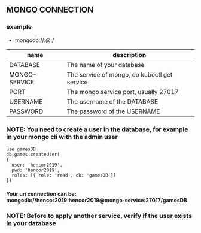 ## MONGO CONNECTION 

### example

- mongodb://<USERNAME>:<PASSWORD>@<MONGO-SERVICE>:<PORT>/<DATABASE>

| name | description |
|------|-------------|
| DATABASE | The name of your database |
| MONGO-SERVICE | The service of mongo, do kubectl get service |
| PORT | The mongo service port, usually 27017 |
| USERNAME | The username of the DATABASE |
| PASSWORD | The password of the USERNAME |

### NOTE: You need to create a user in the database, for example in your mongo cli with the admin user

```
use gamesDB
db.games.createUser(
{
  user: 'hencor2019',
  pwd: 'hencor2019',
  roles: [{ role: 'read', db: 'gamesDB'}]
})
```
#### Your uri connection can be: mongodb://hencor2019:hencor2019@mongo-service:27017/gamesDB

### NOTE: Before to apply another service, verify if the user exists in your database
